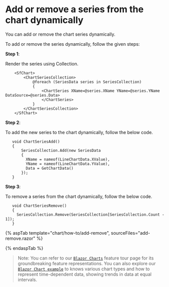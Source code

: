 <!-- markdownlint-disable MD036 -->

# Add or remove a series from the chart dynamically

You can add or remove the chart series dynamically.

To add or remove the series dynamically, follow the given steps:

**Step 1**:

 Render the series using Collection.

```razor
    <SfChart>
        <ChartSeriesCollection>
            @foreach (SeriesData series in SeriesCollection)
            {
                <ChartSeries XName=@series.XName YName=@series.YName DataSource=@series.Data>
                </ChartSeries>
            }
        </ChartSeriesCollection>
    </SfChart>
  ```

**Step 2**:

To add the new series to the chart dynamically, follow the below code.

 ```razor
    void ChartSeriesAdd()
    {
        SeriesCollection.Add(new SeriesData
        {
          XName = nameof(LineChartData.XValue),
          YName = nameof(LineChartData.YValue),
          Data = GetChartData()
        });
    }
 ```

**Step 3**:

To remove a series from the chart dynamically, follow the below code.

 ```razor
    void ChartSeriesRemove()
    {
      SeriesCollection.Remove(SeriesCollection[SeriesCollection.Count - 1]);
    }
 ```

{% aspTab template="chart/how-to/add-remove", sourceFiles="add-remove.razor" %}

{% endaspTab %}

> Note: You can refer to our [`Blazor Charts`](https://www.syncfusion.com/blazor-components/blazor-charts) feature tour page for its groundbreaking feature representations. You can also explore our [`Blazor Chart example`](https://blazor.syncfusion.com/demos/chart/line?theme=bootstrap4) to knows various chart types and how to represent time-dependent data, showing trends in data at equal intervals.